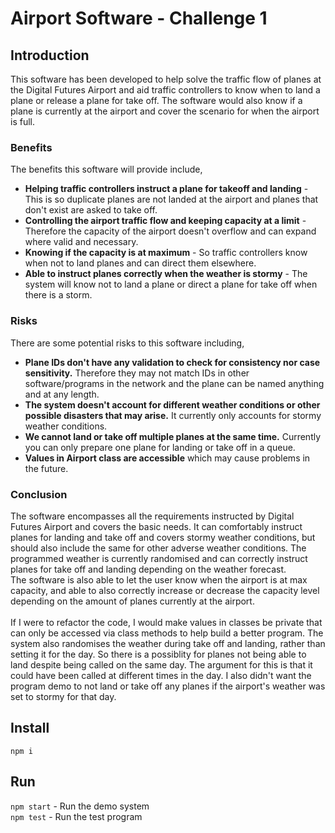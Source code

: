 # Airport Software - Challenge 1
## Introduction
This software has been developed to help solve the traffic flow of planes at the Digital Futures Airport and aid traffic controllers to know when to land a plane or release a plane for take off. The software would also know if a plane is currently at the airport and cover the scenario for when the airport is full.

### Benefits
The benefits this software will provide include,
* **Helping traffic controllers instruct a plane for takeoff and landing** - This is so duplicate planes are not landed at the airport and planes that don't exist are asked to take off.
* **Controlling the airport traffic flow and keeping capacity at a limit** - Therefore the capacity of the airport doesn't overflow and can expand where valid and necessary.
* **Knowing if the capacity is at maximum** - So traffic controllers know when not to land planes and can direct them elsewhere.
* **Able to instruct planes correctly when the weather is stormy** - The system will know not to land a plane or direct a plane for take off when there is a storm.

### Risks
There are some potential risks to this software including,
* **Plane IDs don't have any validation to check for consistency nor case sensitivity.** Therefore they may not match IDs in other software/programs in the network and the plane can be named anything and at any length.
* **The system doesn't account for different weather conditions or other possible disasters that may arise.** It currently only accounts for stormy weather conditions.
* **We cannot land or take off multiple planes at the same time.** Currently you can only prepare one plane for landing or take off in a queue.
* **Values in Airport class are accessible** which may cause problems in the future.

### Conclusion
The software encompasses all the requirements instructed by Digital Futures Airport and covers the basic needs. It can comfortably instruct planes for landing and take off and covers stormy weather conditions, but should also include the same for other adverse weather conditions. The programmed weather is currently randomised and can correctly instruct planes for take off and landing depending on the weather forecast. 
<br>The software is also able to let the user know when the airport is at max capacity, and able to also correctly increase or decrease the capacity level depending on the amount of planes currently at the airport. 
<br><br>If I were to refactor the code, I would make values in classes be private that can only be accessed via class methods to help build a better program. The system also randomises the weather during take off and landing, rather than setting it for the day. So there is a possiblity for planes not being able to land despite being called on the same day. The argument for this is that it could have been called at different times in the day. I also didn't want the program demo to not land or take off any planes if the airport's weather was set to stormy for that day.

## Install
`npm i`

## Run
`npm start` - Run the demo system<br>
`npm test` - Run the test program
